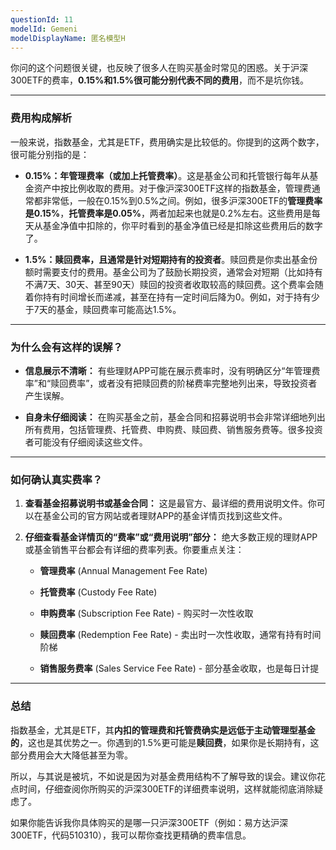 ```yaml
---
questionId: 11
modelId: Gemeni
modelDisplayName: 匿名模型H
---
```

你问的这个问题很关键，也反映了很多人在购买基金时常见的困惑。关于沪深300ETF的费率，**0.15%和1.5%很可能分别代表不同的费用**，而不是坑你钱。

---

### 费用构成解析

一般来说，指数基金，尤其是ETF，费用确实是比较低的。你提到的这两个数字，很可能分别指的是：

- **0.15%：年管理费率（或加上托管费率）**。这是基金公司和托管银行每年从基金资产中按比例收取的费用。对于像沪深300ETF这样的指数基金，管理费通常都非常低，一般在0.15%到0.5%之间。例如，很多沪深300ETF的**管理费率是0.15%**，**托管费率是0.05%**，两者加起来也就是0.2%左右。这些费用是每天从基金净值中扣除的，你平时看到的基金净值已经是扣除这些费用后的数字了。
    
- **1.5%：赎回费率，且通常是针对短期持有的投资者**。赎回费是你卖出基金份额时需要支付的费用。基金公司为了鼓励长期投资，通常会对短期（比如持有不满7天、30天、甚至90天）赎回的投资者收取较高的赎回费。这个费率会随着你持有时间增长而递减，甚至在持有一定时间后降为0。例如，对于持有少于7天的基金，赎回费率可能高达1.5%。
    

---

### 为什么会有这样的误解？

- **信息展示不清晰：** 有些理财APP可能在展示费率时，没有明确区分“年管理费率”和“赎回费率”，或者没有把赎回费的阶梯费率完整地列出来，导致投资者产生误解。
    
- **自身未仔细阅读：** 在购买基金之前，基金合同和招募说明书会非常详细地列出所有费用，包括管理费、托管费、申购费、赎回费、销售服务费等。很多投资者可能没有仔细阅读这些文件。
    

---

### 如何确认真实费率？

1. **查看基金招募说明书或基金合同：** 这是最官方、最详细的费用说明文件。你可以在基金公司的官方网站或者理财APP的基金详情页找到这些文件。
    
2. **仔细查看基金详情页的“费率”或“费用说明”部分：** 绝大多数正规的理财APP或基金销售平台都会有详细的费率列表。你要重点关注：
    
    - **管理费率** (Annual Management Fee Rate)
        
    - **托管费率** (Custody Fee Rate)
        
    - **申购费率** (Subscription Fee Rate) - 购买时一次性收取
        
    - **赎回费率** (Redemption Fee Rate) - 卖出时一次性收取，通常有持有时间阶梯
        
    - **销售服务费率** (Sales Service Fee Rate) - 部分基金收取，也是每日计提
        

---

### 总结

指数基金，尤其是ETF，其**内扣的管理费和托管费确实是远低于主动管理型基金的**，这也是其优势之一。你遇到的1.5%更可能是**赎回费**，如果你是长期持有，这部分费用会大大降低甚至为零。

所以，与其说是被坑，不如说是因为对基金费用结构不了解导致的误会。建议你花点时间，仔细查阅你所购买的沪深300ETF的详细费率说明，这样就能彻底消除疑虑了。

如果你能告诉我你具体购买的是哪一只沪深300ETF（例如：易方达沪深300ETF，代码510310），我可以帮你查找更精确的费率信息。